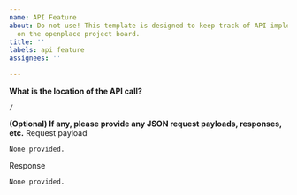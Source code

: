 ```yaml
---
name: API Feature
about: Do not use! This template is designed to keep track of API implementations
  on the openplace project board.
title: ''
labels: api feature
assignees: ''

---
```


**What is the location of the API call?**
```
/
```
**(Optional) If any, please provide any JSON request payloads, responses, etc.**
Request payload
```
None provided.
```

Response
```
None provided.
```
